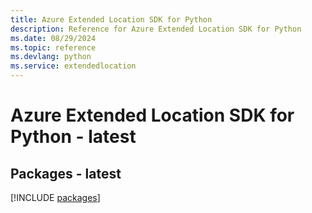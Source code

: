```yaml
---
title: Azure Extended Location SDK for Python
description: Reference for Azure Extended Location SDK for Python
ms.date: 08/29/2024
ms.topic: reference
ms.devlang: python
ms.service: extendedlocation
---
```

# Azure Extended Location SDK for Python - latest
## Packages - latest
[!INCLUDE [packages](extended-location-index.md)]